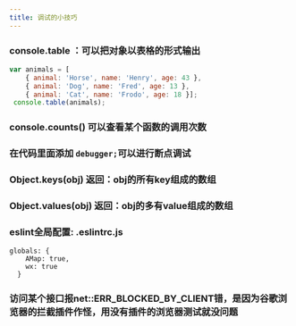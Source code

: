 ```yaml
---
title: 调试的小技巧
---
```


### console.table   ：可以把对象以表格的形式输出
```javascript
var animals = [
    { animal: 'Horse', name: 'Henry', age: 43 },
    { animal: 'Dog', name: 'Fred', age: 13 },
    { animal: 'Cat', name: 'Frodo', age: 18 }];
 console.table(animals);
```
### console.counts()   可以查看某个函数的调用次数

### 在代码里面添加 `debugger;`可以进行断点调试

### Object.keys(obj)   返回：obj的所有key组成的数组

### Object.values(obj)  返回：obj的多有value组成的数组

### eslint全局配置: .eslintrc.js
```
globals: {
    AMap: true,
    wx: true
  }
```
### 访问某个接口报net::ERR_BLOCKED_BY_CLIENT错，是因为谷歌浏览器的拦截插件作怪，用没有插件的浏览器测试就没问题
